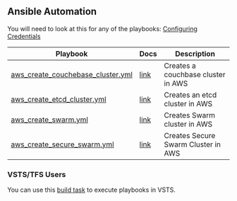 ## Ansible Automation  
You will need to look at this for any of the playbooks: [Configuring Credentials](./docs/credentials.md)  

| Playbook | Docs | Description |
|----------|------|-------------|
| [aws_create_couchebase_cluster.yml](./ansible/aws_create_couchebase_cluster.yml) | [link](./docs/aws_couchbase.md) | Creates a couchbase cluster in AWS |
| [aws_create_etcd_cluster.yml](./ansible/aws_create_etcd_cluster.yml) | [link](./docs/aws_etcd.md) | Creates an etcd cluster in AWS |
| [aws_create_swarm.yml](./ansible/aws_create_swarm.yml) | [link](./docs/aws_dev_swarm.md) | Creates Swarm cluster in AWS |
| [aws_create_secure_swarm.yml](./ansible/aws_create_secure_swarm.yml) | [link](./docs/aws_swarm.md) | Creates Secure Swarm Cluster in AWS |  

### VSTS/TFS Users  
You can use this [build task](https://github.com/beverts312/vsts-build-tasks/tree/master/ansible/run-playbook) to execute playbooks in VSTS.